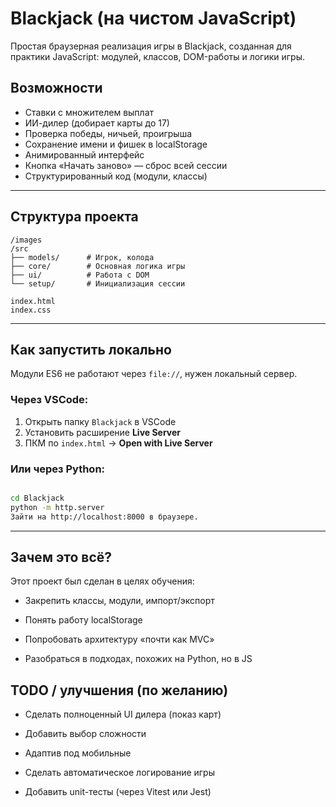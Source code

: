 # Blackjack (на чистом JavaScript)

Простая браузерная реализация игры в Blackjack, созданная для практики JavaScript: модулей, классов, DOM-работы и логики игры.

## Возможности

- Ставки с множителем выплат
- ИИ-дилер (добирает карты до 17)
- Проверка победы, ничьей, проигрыша
- Сохранение имени и фишек в localStorage
- Анимированный интерфейс
- Кнопка «Начать заново» — сброс всей сессии
- Структурированный код (модули, классы)

---

## Структура проекта

```
/images
/src
├── models/      # Игрок, колода
├── core/        # Основная логика игры
├── ui/          # Работа с DOM
└── setup/       # Инициализация сессии

index.html
index.css
```
---

## Как запустить локально

Модули ES6 не работают через `file://`, нужен локальный сервер.

### Через VSCode:

1. Открыть папку `Blackjack` в VSCode  
2. Установить расширение **Live Server**  
3. ПКМ по `index.html` → **Open with Live Server**

### Или через Python:

```bash

cd Blackjack
python -m http.server
Зайти на http://localhost:8000 в браузере.
```

---

## Зачем это всё?

Этот проект был сделан в целях обучения:

- Закрепить классы, модули, импорт/экспорт

- Понять работу localStorage

- Попробовать архитектуру «почти как MVC»

- Разобраться в подходах, похожих на Python, но в JS

## TODO / улучшения (по желанию)

- Сделать полноценный UI дилера (показ карт)

- Добавить выбор сложности

- Адаптив под мобильные

- Сделать автоматическое логирование игры

- Добавить unit-тесты (через Vitest или Jest)
